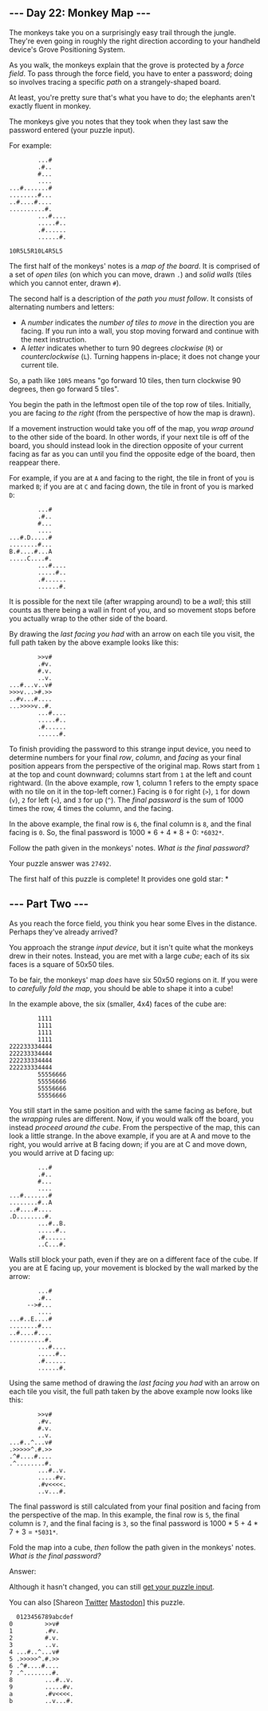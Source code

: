 \--- Day 22: Monkey Map ---
----------

The monkeys take you on a surprisingly easy trail through the jungle. They're even going in roughly the right direction according to your handheld device's Grove Positioning System.

As you walk, the monkeys explain that the grove is protected by a *force field*. To pass through the force field, you have to enter a password; doing so involves tracing a specific *path* on a strangely-shaped board.

At least, you're pretty sure that's what you have to do; the elephants aren't exactly fluent in monkey.

The monkeys give you notes that they took when they last saw the password entered (your puzzle input).

For example:

```
        ...#
        .#..
        #...
        ....
...#.......#
........#...
..#....#....
..........#.
        ...#....
        .....#..
        .#......
        ......#.

10R5L5R10L4R5L5

```

The first half of the monkeys' notes is a *map of the board*. It is comprised of a set of *open tiles* (on which you can move, drawn `.`) and *solid walls* (tiles which you cannot enter, drawn `#`).

The second half is a description of *the path you must follow*. It consists of alternating numbers and letters:

* A *number* indicates the *number of tiles to move* in the direction you are facing. If you run into a wall, you stop moving forward and continue with the next instruction.
* A *letter* indicates whether to turn 90 degrees *clockwise* (`R`) or *counterclockwise* (`L`). Turning happens in-place; it does not change your current tile.

So, a path like `10R5` means "go forward 10 tiles, then turn clockwise 90 degrees, then go forward 5 tiles".

You begin the path in the leftmost open tile of the top row of tiles. Initially, you are facing *to the right* (from the perspective of how the map is drawn).

If a movement instruction would take you off of the map, you *wrap around* to the other side of the board. In other words, if your next tile is off of the board, you should instead look in the direction opposite of your current facing as far as you can until you find the opposite edge of the board, then reappear there.

For example, if you are at `A` and facing to the right, the tile in front of you is marked `B`; if you are at `C` and facing down, the tile in front of you is marked `D`:

```
        ...#
        .#..
        #...
        ....
...#.D.....#
........#...
B.#....#...A
.....C....#.
        ...#....
        .....#..
        .#......
        ......#.

```

It is possible for the next tile (after wrapping around) to be a *wall*; this still counts as there being a wall in front of you, and so movement stops before you actually wrap to the other side of the board.

By drawing the *last facing you had* with an arrow on each tile you visit, the full path taken by the above example looks like this:

```
        >>v#
        .#v.
        #.v.
        ..v.
...#...v..v#
>>>v...>#.>>
..#v...#....
...>>>>v..#.
        ...#....
        .....#..
        .#......
        ......#.

```

To finish providing the password to this strange input device, you need to determine numbers for your final *row*, *column*, and *facing* as your final position appears from the perspective of the original map. Rows start from `1` at the top and count downward; columns start from `1` at the left and count rightward. (In the above example, row 1, column 1 refers to the empty space with no tile on it in the top-left corner.) Facing is `0` for right (`>`), `1` for down (`v`), `2` for left (`<`), and `3` for up (`^`). The *final password* is the sum of 1000 times the row, 4 times the column, and the facing.

In the above example, the final row is `6`, the final column is `8`, and the final facing is `0`. So, the final password is 1000 \* 6 + 4 \* 8 + 0: `*6032*`.

Follow the path given in the monkeys' notes. *What is the final password?*

Your puzzle answer was `27492`.

The first half of this puzzle is complete! It provides one gold star: \*

\--- Part Two ---
----------

As you reach the force field, you think you hear some Elves in the distance. Perhaps they've already arrived?

You approach the strange *input device*, but it isn't quite what the monkeys drew in their notes. Instead, you are met with a large *cube*; each of its six faces is a square of 50x50 tiles.

To be fair, the monkeys' map *does* have six 50x50 regions on it. If you were to *carefully fold the map*, you should be able to shape it into a cube!

In the example above, the six (smaller, 4x4) faces of the cube are:

```
        1111
        1111
        1111
        1111
222233334444
222233334444
222233334444
222233334444
        55556666
        55556666
        55556666
        55556666

```

You still start in the same position and with the same facing as before, but the *wrapping* rules are different. Now, if you would walk off the board, you instead *proceed around the cube*. From the perspective of the map, this can look a little strange. In the above example, if you are at A and move to the right, you would arrive at B facing down; if you are at C and move down, you would arrive at D facing up:

```
        ...#
        .#..
        #...
        ....
...#.......#
........#..A
..#....#....
.D........#.
        ...#..B.
        .....#..
        .#......
        ..C...#.

```

Walls still block your path, even if they are on a different face of the cube. If you are at E facing up, your movement is blocked by the wall marked by the arrow:

```
        ...#
        .#..
     -->#...
        ....
...#..E....#
........#...
..#....#....
..........#.
        ...#....
        .....#..
        .#......
        ......#.

```

Using the same method of drawing the *last facing you had* with an arrow on each tile you visit, the full path taken by the above example now looks like this:

```
        >>v#
        .#v.
        #.v.
        ..v.
...#..^...v#
.>>>>>^.#.>>
.^#....#....
.^........#.
        ...#..v.
        .....#v.
        .#v<<<<.
        ..v...#.

```

The final password is still calculated from your final position and facing from the perspective of the map. In this example, the final row is `5`, the final column is `7`, and the final facing is `3`, so the final password is 1000 \* 5 + 4 \* 7 + 3 = `*5031*`.

Fold the map into a cube, *then* follow the path given in the monkeys' notes. *What is the final password?*

Answer:

Although it hasn't changed, you can still [get your puzzle input](22/input).

You can also [Shareon [Twitter](https://twitter.com/intent/tweet?text=I%27ve+completed+Part+One+of+%22Monkey+Map%22+%2D+Day+22+%2D+Advent+of+Code+2022&url=https%3A%2F%2Fadventofcode%2Ecom%2F2022%2Fday%2F22&related=ericwastl&hashtags=AdventOfCode) [Mastodon](javascript:void(0);)] this puzzle.

```
  0123456789abcdef
0         >>v#
1         .#v.
2         #.v.
3         ..v.
4 ...#..^...v#
5 .>>>>>^.#.>>
6 .^#....#....
7 .^........#.
8         ...#..v.
9         .....#v.
a         .#v<<<<.
b         ..v...#.
```
